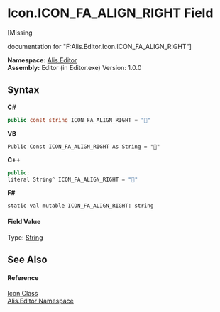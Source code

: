 # Icon.ICON_FA_ALIGN_RIGHT Field
 

\[Missing <summary> documentation for "F:Alis.Editor.Icon.ICON_FA_ALIGN_RIGHT"\]

**Namespace:**&nbsp;<a href="b150ade4-39de-a232-5f06-d3cdc1b2c538">Alis.Editor</a><br />**Assembly:**&nbsp;Editor (in Editor.exe) Version: 1.0.0

## Syntax

**C#**<br />
``` C#
public const string ICON_FA_ALIGN_RIGHT = ""
```

**VB**<br />
``` VB
Public Const ICON_FA_ALIGN_RIGHT As String = ""
```

**C++**<br />
``` C++
public:
literal String^ ICON_FA_ALIGN_RIGHT = ""
```

**F#**<br />
``` F#
static val mutable ICON_FA_ALIGN_RIGHT: string
```


#### Field Value
Type: <a href="https://docs.microsoft.com/dotnet/api/system.string" target="_blank">String</a>

## See Also


#### Reference
<a href="cc0f883c-67f8-f772-c6d7-a60b129f22a7">Icon Class</a><br /><a href="b150ade4-39de-a232-5f06-d3cdc1b2c538">Alis.Editor Namespace</a><br />